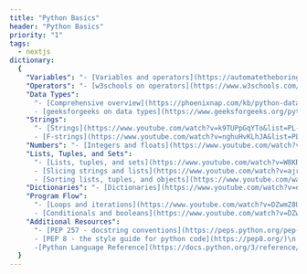```yaml
---
title: "Python Basics"
header: "Python Basics"
priority: "1"
tags:
  - nextjs
dictionary:
  {
    "Variables": "- [Variables and operators](https://automatetheboringstuff.com/2e/chapter1/)",
    "Operators": "- [w3schools on operators](https://www.w3schools.com/python/python_operators.asp)",
    "Data Types":
      "- [Comprehensive overview](https://phoenixnap.com/kb/python-data-types#:~:text=Set%20Data%20Type%20%20%20Data%20Type%20,%20complex%20%28%3Cvalue%3E%29%20%205%20more%20rows%20) of standard data types\n
      - [geeksforgeeks on data types](https://www.geeksforgeeks.org/python-data-types/)",
    "Strings":
      "- [Strings](https://www.youtube.com/watch?v=k9TUPpGqYTo&list=PL-osiE80TeTt2d9bfVyTiXJA-UTHn6WwU&index=2)\n
      - [F-strings](https://www.youtube.com/watch?v=nghuHvKLhJA&list=PL-osiE80TeTt2d9bfVyTiXJA-UTHn6WwU&index=35)",
    "Numbers": "- [Integers and floats](https://www.youtube.com/watch?v=khKv-8q7YmY&list=PL-osiE80TeTt2d9bfVyTiXJA-UTHn6WwU&index=3)",
    "Lists, Tuples, and Sets":
      "- [Lists, tuples, and sets](https://www.youtube.com/watch?v=W8KRzm-HUcc&list=PL-osiE80TeTt2d9bfVyTiXJA-UTHn6WwU&index=4)\n
      - [Slicing strings and lists](https://www.youtube.com/watch?v=ajrtAuDg3yw&list=PL-osiE80TeTt2d9bfVyTiXJA-UTHn6WwU&index=19)\n
      - [Sorting lists, tuples, and objects](https://www.youtube.com/watch?v=D3JvDWO-BY4&list=PL-osiE80TeTt2d9bfVyTiXJA-UTHn6WwU&index=21)",
    "Dictionaries": "- [Dictionaries](https://www.youtube.com/watch?v=daefaLgNkw0&list=PL-osiE80TeTt2d9bfVyTiXJA-UTHn6WwU&index=5&t=234s)",
    "Program Flow":
      "- [Loops and iterations](https://www.youtube.com/watch?v=DZwmZ8Usvnk&list=PL-osiE80TeTt2d9bfVyTiXJA-UTHn6WwU&index=6)\n
      - [Conditionals and booleans](https://www.youtube.com/watch?v=DZwmZ8Usvnk&list=PL-osiE80TeTt2d9bfVyTiXJA-UTHn6WwU&index=6)",
    "Additional Resources":
      "- [PEP 257 - docstring conventions](https://peps.python.org/pep-0257/)\n
      - [PEP 8 - the style guide for python code](https://pep8.org/)\n
      -[Python Language Reference](https://docs.python.org/3/reference/index.html)",
  }
---
```


<!-- ## Variables

* [Variables and operators](https://automatetheboringstuff.com/2e/chapter1/) -->

<!-- ## Operators
* [w3schools on operators](https://www.w3schools.com/python/python_operators.asp) -->

<!-- ## Data types
[Comprehensive overview](https://phoenixnap.com/kb/python-data-types#:~:text=Set%20Data%20Type%20%20%20Data%20Type%20,%20complex%20%28%3Cvalue%3E%29%20%205%20more%20rows%20) of standard data types
[geeksforgeeks on data types](https://www.geeksforgeeks.org/python-data-types/) -->

<!-- ### Strings
* [Strings](https://www.youtube.com/watch?v=k9TUPpGqYTo&list=PL-osiE80TeTt2d9bfVyTiXJA-UTHn6WwU&index=2)
* [F-strings](https://www.youtube.com/watch?v=nghuHvKLhJA&list=PL-osiE80TeTt2d9bfVyTiXJA-UTHn6WwU&index=35) -->

<!-- ### Numbers
* [Integers and floats](https://www.youtube.com/watch?v=khKv-8q7YmY&list=PL-osiE80TeTt2d9bfVyTiXJA-UTHn6WwU&index=3) -->

<!-- ### Lists, tuples, and sets
* [Lists, tuples, and sets](https://www.youtube.com/watch?v=W8KRzm-HUcc&list=PL-osiE80TeTt2d9bfVyTiXJA-UTHn6WwU&index=4)
* [Slicing strings and lists](https://www.youtube.com/watch?v=ajrtAuDg3yw&list=PL-osiE80TeTt2d9bfVyTiXJA-UTHn6WwU&index=19)
* [Sorting lists, tuples, and objects](https://www.youtube.com/watch?v=D3JvDWO-BY4&list=PL-osiE80TeTt2d9bfVyTiXJA-UTHn6WwU&index=21) -->

<!-- ### Dictionaries
* [Dictionaries](https://www.youtube.com/watch?v=daefaLgNkw0&list=PL-osiE80TeTt2d9bfVyTiXJA-UTHn6WwU&index=5&t=234s) -->

<!-- ## Program flow
* [Loops and iterations](https://www.youtube.com/watch?v=DZwmZ8Usvnk&list=PL-osiE80TeTt2d9bfVyTiXJA-UTHn6WwU&index=6)
* [Conditionals and booleans](https://www.youtube.com/watch?v=DZwmZ8Usvnk&list=PL-osiE80TeTt2d9bfVyTiXJA-UTHn6WwU&index=6) -->

<!-- ## Additional resources

* [PEP 257 - docstring conventions](https://peps.python.org/pep-0257/)
* [PEP 8 - the style guide for python code](https://pep8.org/)
* [Python Language Reference](https://docs.python.org/3/reference/index.html) -->
